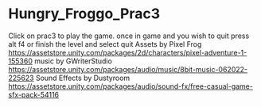 # Hungry_Froggo_Prac3

Click on prac3 to play the game. once in game and you wish to quit press alt f4 or finish the level and select quit
Assets by Pixel Frog https://assetstore.unity.com/packages/2d/characters/pixel-adventure-1-155360
music by GWriterStudio https://assetstore.unity.com/packages/audio/music/8bit-music-062022-225623
Sound Effects by Dustyroom https://assetstore.unity.com/packages/audio/sound-fx/free-casual-game-sfx-pack-54116
